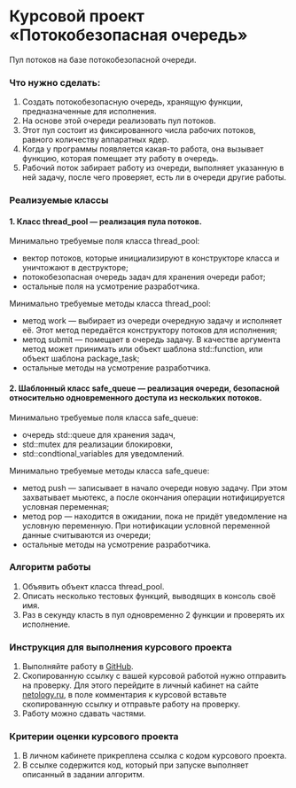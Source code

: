 # Курсовой проект «Потокобезопасная очередь»Пул потоков на базе потокобезопасной очереди.### Что нужно сделать:1. Создать потокобезопасную очередь, хранящую функции, предназначенные для исполнения.2. На основе этой очереди реализовать пул потоков. 3. Этот пул состоит из фиксированного числа рабочих потоков, равного количеству аппаратных ядер.4. Когда у программы появляется какая-то работа, она вызывает функцию, которая помещает эту работу в очередь.5. Рабочий поток забирает работу из очереди, выполняет указанную в ней задачу, после чего проверяет, есть ли в очереди другие работы.### Реализуемые классы#### 1. Класс thread_pool — реализация пула потоков.Минимально требуемые поля класса thread_pool:* вектор потоков, которые инициализируют в конструкторе класса и уничтожают в деструкторе;* потокобезопасная очередь задач для хранения очереди работ;* остальные поля на усмотрение разработчика.Минимально требуемые методы класса thread_pool:* метод work — выбирает из очереди очередную задачу и исполняет её. Этот метод передаётся конструктору потоков для исполнения;* метод submit — помещает в очередь задачу. В качестве аргумента метод может принимать или объект шаблона std::function, или объект шаблона package_task;* остальные методы на усмотрение разработчика.#### 2. Шаблонный класс safe_queue — реализация очереди, безопасной относительно одновременного доступа из нескольких потоков.Минимально требуемые поля класса safe_queue:* очередь std::queue для хранения задач,* std::mutex для реализации блокировки,* std::condtional_variables для уведомлений.Минимально требуемые методы класса safe_queue:* метод push — записывает в начало очереди новую задачу. При этом захватывает мьютекс, а после окончания операции нотифицируется условная переменная;* метод pop — находится в ожидании, пока не придёт уведомление на условную переменную. При нотификации условной переменной данные считываются из очереди;* остальные методы на усмотрение разработчика.### Алгоритм работы1. Объявить объект класса thread_pool.2. Описать несколько тестовых функций, выводящих в консоль своё имя.3. Раз в секунду класть в пул одновременно 2 функции и проверять их исполнение.### Инструкция для выполнения курсового проекта1. Выполняйте работу в [GitHub](https://github.com/).2. Скопированную ссылку с вашей курсовой работой нужно отправить на проверку. Для этого перейдите в личный кабинет на сайте [netology.ru](http://netology.ru/), в поле комментария к курсовой вставьте скопированную ссылку и отправьте работу на проверку.3. Работу можно сдавать частями.### Критерии оценки курсового проекта1. В личном кабинете прикреплена ссылка с кодом курсового проекта.2. В ссылке содержится код, который при запуске выполняет описанный в задании алгоритм.